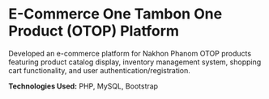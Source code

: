 # E-Commerce One Tambon One Product (OTOP) Platform

Developed an e-commerce platform for Nakhon Phanom OTOP products featuring product catalog display, inventory management system, shopping cart functionality, and user authentication/registration. 

**Technologies Used:** PHP, MySQL, Bootstrap
